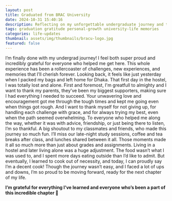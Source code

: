 ```yaml
---
layout: post
title: Graduated from BRAC University
date: 2024-10-31 15:40:16
description: Reflecting on my unforgettable undergraduate journey and the people who made it possible
tags: graduation gratitude personal-growth university-life memories
categories: life-updates
thumbnail: assets/img/thumbnails/bracu-logo.jpg
featured: false
---
```




I’m finally done with my undergrad journey! I feel both super proud and incredibly grateful for everyone who helped me get here. This whole experience has been a rollercoaster of challenges, new experiences, and memories that I’ll cherish forever. Looking back, it feels like just yesterday when I packed my bags and left home for Dhaka. That first day in the hostel, I was totally lost and alone.
First and foremost, I'm greatfull to almighty and I want to thank my parents, they’ve been my biggest supporters, making sure I had everything I needed to succeed. Your unwavering love and encouragement got me through the tough times and kept me going even when things got rough. And I want to thank myself for not giving up, for handling each challenge with grace, and for always trying my best, even when the path seemed overwhelming.
To everyone who helped me along the way, whether it was with advice, friendship, or just being there to listen, I’m so thankful. A big shoutout to my classmates and friends, who made this journey so much fun. I’ll miss our late-night study sessions, coffee and tea breaks after class, and lunches shared between it all. Those moments made it all so much more than just about grades and assignments.
Living in a hostel and later living alone was a huge adjustment. The food wasn’t what I was used to, and I spent more days eating outside than I’d like to admit. But eventually, I learned to cook out of necessity, and today, I can proudly say I’m a decent cook!
Though the journey wasn’t easy, and I faced a lot of ups and downs, I’m so proud to be moving forward, ready for the next chapter of my life. 

__I’m grateful for everything I’ve learned and everyone who’s been a part of this incredible chapter 🌱__ 